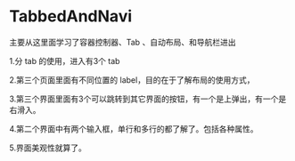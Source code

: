 # TabbedAndNavi
 主要从这里面学习了容器控制器、Tab 、自动布局、和导航栏进出


1.分 tab 的使用，进入有3个 tab   

2.第三个页面里面有不同位置的 label，目的在于了解布局的使用方式，

3.第三个界面里面有3个可以跳转到其它界面的按钮，有一个是上弹出，有一个是右滑入。

4.第二个界面中有两个输入框，单行和多行的都了解了。包括各种属性。

5.界面美观性就算了。
